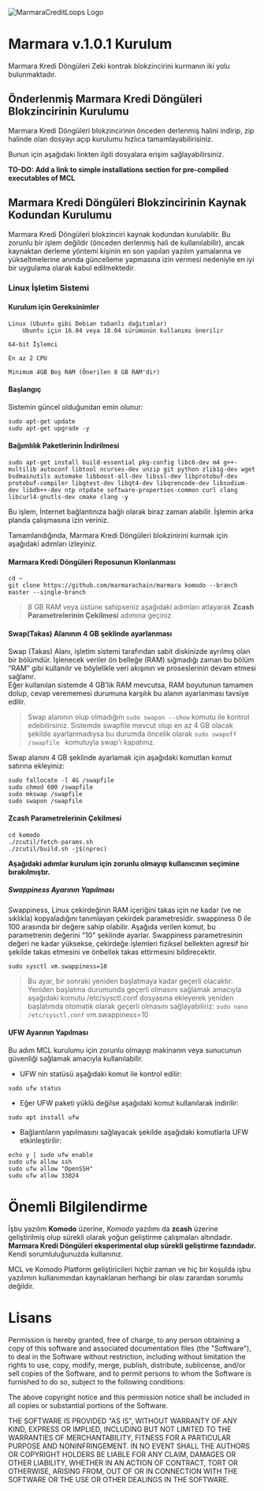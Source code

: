 ![MarmaraCreditLoops Logo](https://raw.githubusercontent.com/marmarachain/marmara/master/MCL-Logo.png "Marmara Credit Loops Logo")

# Marmara v.1.0.1 Kurulum

Marmara Kredi Döngüleri Zeki kontrak blokzincirini kurmanın iki yolu bulunmaktadır.
## Önderlenmiş Marmara Kredi Döngüleri Blokzincirinin Kurulumu

Marmara Kredi Döngüleri blokzincirinin önceden derlenmiş halini indirip, zip halinde olan dosyayı açıp kurulumu hızlıca tamamlayabilirisiniz.

Bunun için aşağıdaki linkten ilgili dosyalara erişim sağlayabilirsiniz.

**__TO-DO: Add a link to simple installations section for pre-compiled executables of MCL__**

## Marmara Kredi Döngüleri Blokzincirinin Kaynak Kodundan Kurulumu

Marmara Kredi Döngüleri blokzinciri kaynak kodundan kurulabilir. Bu zorunlu bir işlem değildir (önceden derlenmiş hali de kullanılabilir), ancak kaynaktan derleme yöntemi kişinin en son yapılan yazılım yamalarına ve yükseltmelerine anında güncelleme yapmasına izin vermesi nedeniyle en iyi bir uygulama olarak kabul edilmektedir.
### Linux İşletim Sistemi

#### Kurulum için Gereksinimler

    Linux (Ubuntu gibi Debian tabanlı dağıtımlar)
        Ubuntu için 16.04 veya 18.04 sürümünün kullanımı önerilir

    64-bit İşlemci

    En az 2 CPU 

    Minimum 4GB Boş RAM (Önerilen 8 GB RAM'dir)

#### Başlangıç
Sistemin güncel olduğundan emin olunur:
```	
sudo apt-get update
sudo apt-get upgrade -y
```

#### Bağımlılık Paketlerinin İndirilmesi

```	
sudo apt-get install build-essential pkg-config libc6-dev m4 g++-multilib autoconf libtool ncurses-dev unzip git python zlib1g-dev wget bsdmainutils automake libboost-all-dev libssl-dev libprotobuf-dev protobuf-compiler libgtest-dev libqt4-dev libqrencode-dev libsodium-dev libdb++-dev ntp ntpdate software-properties-common curl clang libcurl4-gnutls-dev cmake clang -y
```
Bu işlem, İnternet bağlantınıza bağlı olarak biraz zaman alabilir. İşlemin arka planda çalışmasına izin veriniz.

Tamamlandığında, Marmara Kredi Döngüleri blokzinirini kurmak için aşağıdaki adımları izleyiniz.

#### Marmara Kredi Döngüleri Reposunun Klonlanması
```	
cd ~
git clone https://github.com/marmarachain/marmara komodo --branch master --single-branch
```
>8 GB RAM veya üstüne sahipseniz aşağıdaki adımları atlayarak **__Zcash Parametrelerinin Çekilmesi__** adımına geçiniz.

#### Swap(Takas) Alanının 4 GB şeklinde ayarlanması
Swap (Takas) Alanı, işletim sistemi tarafından sabit diskinizde ayrılmış olan bir bölümdür.
İşlenecek veriler ön belleğe (RAM) sığmadığı zaman bu bölüm “RAM”  gibi kullanılır ve böylelikle veri akışının ve proseslerinin devam etmesi sağlanır.  
Eğer kullanılan sistemde 4 GB'lik RAM mevcutsa, RAM boyutunun tamamen dolup, cevap verememesi durumuna karşılık bu alanın ayarlanması tavsiye edilir.

> Swap alanının olup olmadığını ``` sudo swapon --show ``` komutu ile kontrol edebilirsiniz.
Sistemde swapfile mevcut olup en az 4 GB olacak şekilde ayarlanmadıysa bu durumda öncelik olarak ```sudo swapoff /swapfile ``` komutuyla swap'ı kapatınız.

Swap alanını 4 GB şeklinde ayarlamak için aşağıdaki komutları komut satırına ekleyiniz: 
```
sudo fallocate -l 4G /swapfile
sudo chmod 600 /swapfile 
sudo mkswap /swapfile 
sudo swapon /swapfile
```
#### Zcash Parametrelerinin Çekilmesi
```
cd komodo
./zcutil/fetch-params.sh
./zcutil/build.sh -j$(nproc)
```
**Aşağıdaki adımlar kurulum için zorunlu olmayıp kullanıcının seçimine bırakılmıştır.**

##### Swappiness Ayarının Yapılması
Swappiness, Linux çekirdeğinin RAM içeriğini takas için ne kadar (ve ne sıklıkla) kopyaladığını tanımlayan çekirdek parametresidir. swappiness 0 ile 100 arasında bir değere sahip olabilir.
Aşağıda verilen komut, bu parametrenin değerini "10" şeklinde ayarlar. Swappiness parametresinin değeri ne kadar yüksekse, çekirdeğe işlemleri fiziksel bellekten agresif bir şekilde takas etmesini ve önbellek takas ettirmesini bildirecektir.
```
sudo sysctl vm.swappiness=10 
```
>Bu ayar, bir sonraki yeniden başlatmaya kadar geçerli olacaktır. Yeniden başlatma durumunda geçerli olmasını sağlamak amacıyla aşağıdaki komutu /etc/sysctl.conf dosyasına ekleyerek yeniden başlatımda otomatik olarak geçerli olmasını sağlayabiliriz:
>```sudo nano /etc/sysctl.conf``` vm.swappiness=10

#### UFW Ayarının Yapılması
Bu adım MCL kurulumu için zorunlu olmayıp makinanın veya sunucunun güvenliği sağlamak amacıyla kullanılabilir.

- UFW nin statüsü aşağıdaki komut ile kontrol edilir:
```
sudo ufw status
```
- Eğer UFW paketi yüklü değilse aşağıdaki komut kullanılarak indirilir:
```	
sudo apt install ufw
```
- Bağlantıların yapılmasını sağlayacak şekilde aşağıdaki komutlarla UFW etkinleştirilir:
```
echo y | sudo ufw enable
sudo ufw allow ssh
sudo ufw allow "OpenSSH"
sudo ufw allow 33824
```
# Önemli Bilgilendirme
İşbu yazılım **Komodo** üzerine, *Komodo* yazılımı da **zcash** üzerine geliştirilmiş olup sürekli olarak yoğun geliştirme çalışmaları altındadır.
**Marmara Kredi Döngüleri eksperimental olup sürekli geliştirme fazındadır.** Kendi sorumluluğunuzda kullanınız.

MCL ve Komodo Platform geliştiricileri hiçbir zaman ve hiç bir koşulda işbu yazılımın kullanımından kaynaklanan herhangi bir olası zarardan sorumlu değildir.
	
# Lisans
Permission is hereby granted, free of charge, to any person obtaining a copy of this software and associated documentation files (the "Software"), to deal in the Software without restriction, including without limitation the rights to use, copy, modify, merge, publish, distribute, sublicense, and/or sell copies of the Software, and to permit persons to whom the Software is furnished to do so, subject to the following conditions:

The above copyright notice and this permission notice shall be included in all copies or substantial portions of the Software.

THE SOFTWARE IS PROVIDED "AS IS", WITHOUT WARRANTY OF ANY KIND, EXPRESS OR IMPLIED, INCLUDING BUT NOT LIMITED TO THE WARRANTIES OF MERCHANTABILITY, FITNESS FOR A PARTICULAR PURPOSE AND NONINFRINGEMENT. IN NO EVENT SHALL THE AUTHORS OR COPYRIGHT HOLDERS BE LIABLE FOR ANY CLAIM, DAMAGES OR OTHER LIABILITY, WHETHER IN AN ACTION OF CONTRACT, TORT OR OTHERWISE, ARISING FROM, OUT OF OR IN CONNECTION WITH THE SOFTWARE OR THE USE OR OTHER DEALINGS IN THE SOFTWARE.

